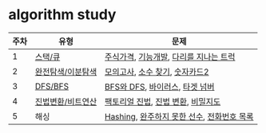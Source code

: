 # algorithm study

| 주차 | 유형 | 문제 |
| - | ----- |  ------ |
| 1| [스택/큐](https://github.com/uyggnodkrap/algorithm/blob/43910bab083682bd23486c08f8982fd92288c621/algorithmstudy/01week/intro.py)| [주식가격](https://github.com/uyggnodkrap/algorithm/blob/9bd589ce0c8dd97e7e89f841ff5a8545dad3669d/algorithmstudy/01week/prgm42584.md), [기능개발](https://github.com/uyggnodkrap/algorithm/blob/4d8e761f8e222a97e63f1bb5503ea7c174ad037a/algorithmstudy/01week/prgm42586.md), [다리를 지나는 트럭](https://github.com/uyggnodkrap/algorithm/blob/54f1f7ee1282572d4ce880f9149aa9ad28751f07/algorithmstudy/01week/prgm42583.md) | 
| 2 | [완전탐색/이분탐색](https://www.notion.so/pdg0526/f695134f50fa488196ea2a90417f847c) | [모의고사](https://**github**.com/uyggnodkrap/algorithm/blob/977e9bde2b7befa07578e050735333b980085770/algorithmstudy/02week/prgm42840.md), [소수 찾기](https://github.com/uyggnodkrap/algorithm/blob/977e9bde2b7befa07578e050735333b980085770/algorithmstudy/02week/prgm42839.md), [숫자카드2](https://github.com/uyggnodkrap/algorithm/blob/977e9bde2b7befa07578e050735333b980085770/algorithmstudy/02week/boj10816.md) | 
| 3 | [DFS/BFS](https://pdg0526.notion.site/DFS-BFS-f695134f50fa488196ea2a90417f847c) | [BFS와 DFS](https://github.com/uyggnodkrap/algorithm/blob/3b9774b0cd9ebb24afd3099529e94e0ac7a06f38/algorithmstudy/03week/DFS%EC%99%80BFS.md), [바이러스](https://github.com/uyggnodkrap/algorithm/blob/3b9774b0cd9ebb24afd3099529e94e0ac7a06f38/algorithmstudy/03week/%EB%B0%94%EC%9D%B4%EB%9F%AC%EC%8A%A4.md), [타겟 넘버](https://github.com/uyggnodkrap/algorithm/blob/3b9774b0cd9ebb24afd3099529e94e0ac7a06f38/algorithmstudy/03week/%ED%83%80%EA%B2%9F%EB%84%98%EB%B2%84.md) |
| 4 | [진법변환/비트연산](https://pdg0526.notion.site/a61fb94fd1f141309d22a8ecb0074a51) | [팩토리얼 진법](https://github.com/uyggnodkrap/algorithm/blob/b9ab891486205a892fcef99ad329cd854ac029ea/algorithmstudy/04week/boj5692.md), [진법 변환](https://github.com/uyggnodkrap/algorithm/blob/b9ab891486205a892fcef99ad329cd854ac029ea/algorithmstudy/04week/boj2745.md), [비밀지도](https://github.com/uyggnodkrap/algorithm/blob/b9ab891486205a892fcef99ad329cd854ac029ea/algorithmstudy/04week/prgm17681.md)|
| 5 | 해싱 | [Hashing](https://github.com/uyggnodkrap/algorithm/blob/ee2b390a378abc5af2c5713c43b53d9f4826c1d2/algorithmstudy/05week/boj15829.md), [완주하지 못한 선수](https://github.com/uyggnodkrap/algorithm/blob/ee2b390a378abc5af2c5713c43b53d9f4826c1d2/algorithmstudy/05week/prgm42576.md), [전화번호 목록](https://github.com/uyggnodkrap/algorithm/blob/ee2b390a378abc5af2c5713c43b53d9f4826c1d2/algorithmstudy/05week/prgm42577.md)
